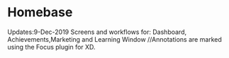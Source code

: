 # Homebase

Updates:9-Dec-2019
Screens and workflows for: Dashboard, Achievements,Marketing and  Learning Window 
//Annotations are marked using the Focus plugin for XD. 
